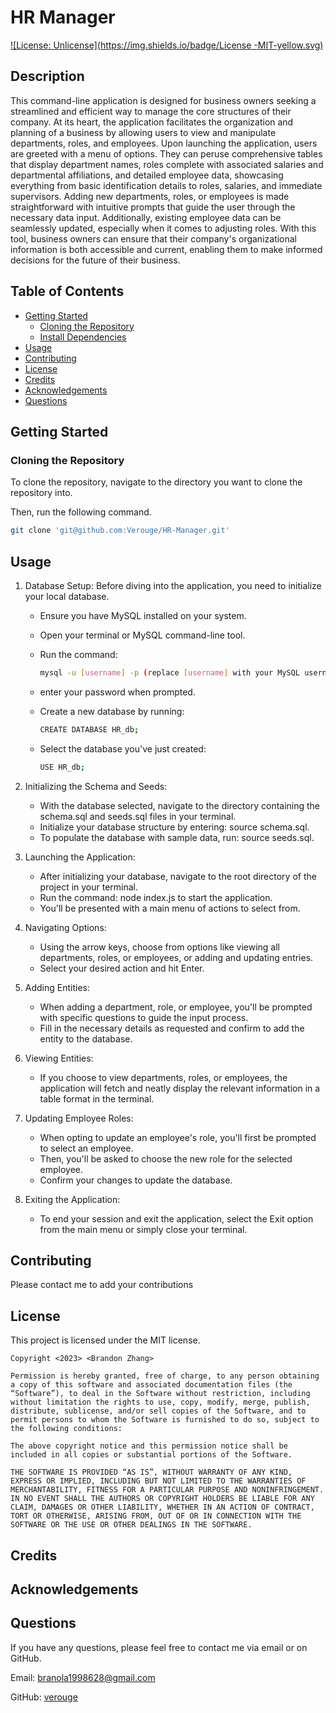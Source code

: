 # HR Manager

[![License: Unlicense](https://img.shields.io/badge/License -MIT-yellow.svg)](https://opensource.org/licenses/MIT)

## Description

This command-line application is designed for business owners seeking a streamlined and efficient way to manage the core structures of their company. At its heart, the application facilitates the organization and planning of a business by allowing users to view and manipulate departments, roles, and employees. Upon launching the application, users are greeted with a menu of options. They can peruse comprehensive tables that display department names, roles complete with associated salaries and departmental affiliations, and detailed employee data, showcasing everything from basic identification details to roles, salaries, and immediate supervisors. Adding new departments, roles, or employees is made straightforward with intuitive prompts that guide the user through the necessary data input. Additionally, existing employee data can be seamlessly updated, especially when it comes to adjusting roles. With this tool, business owners can ensure that their company's organizational information is both accessible and current, enabling them to make informed decisions for the future of their business.

## Table of Contents

- [Getting Started](#getting-started)
  - [Cloning the Repository](#cloning-the-repository)
  - [Install Dependencies](#install-dependencies)
- [Usage](#usage)
- [Contributing](#contributing)
- [License](#license)
- [Credits](#credits)
- [Acknowledgements](#acknowledgements)
- [Questions](#questions)

## Getting Started

### Cloning the Repository

To clone the repository, navigate to the directory you want to clone the repository into.

Then, run the following command.

```bash
git clone 'git@github.com:Verouge/HR-Manager.git'
```

## Usage

1. Database Setup: Before diving into the application, you need to initialize your local database.

   - Ensure you have MySQL installed on your system.
   - Open your terminal or MySQL command-line tool.
   - Run the command:

     ```bash
     mysql -u [username] -p (replace [username] with your MySQL username)
     ```

   - enter your password when prompted.

   - Create a new database by running:

     ```bash
     CREATE DATABASE HR_db;
     ```

   - Select the database you've just created:

     ```bash
     USE HR_db;
     ```

2. Initializing the Schema and Seeds:

   - With the database selected, navigate to the directory containing the schema.sql and seeds.sql files in your terminal.
   - Initialize your database structure by entering: source schema.sql.
   - To populate the database with sample data, run: source seeds.sql.

3. Launching the Application:

   - After initializing your database, navigate to the root directory of the project in your terminal.
   - Run the command: node index.js to start the application.
   - You'll be presented with a main menu of actions to select from.

4. Navigating Options:

   - Using the arrow keys, choose from options like viewing all departments, roles, or employees, or adding and updating entries.
   - Select your desired action and hit Enter.

5. Adding Entities:

   - When adding a department, role, or employee, you'll be prompted with specific questions to guide the input process.
   - Fill in the necessary details as requested and confirm to add the entity to the database.

6. Viewing Entities:

   - If you choose to view departments, roles, or employees, the application will fetch and neatly display the relevant information in a table format in the terminal.

7. Updating Employee Roles:

   - When opting to update an employee's role, you'll first be prompted to select an employee.
   - Then, you'll be asked to choose the new role for the selected employee.
   - Confirm your changes to update the database.

8. Exiting the Application:

   - To end your session and exit the application, select the Exit option from the main menu or simply close your terminal.

## Contributing

Please contact me to add your contributions

## License

This project is licensed under the MIT license.

```
Copyright <2023> <Brandon Zhang>

Permission is hereby granted, free of charge, to any person obtaining a copy of this software and associated documentation files (the “Software”), to deal in the Software without restriction, including without limitation the rights to use, copy, modify, merge, publish, distribute, sublicense, and/or sell copies of the Software, and to permit persons to whom the Software is furnished to do so, subject to the following conditions:

The above copyright notice and this permission notice shall be included in all copies or substantial portions of the Software.

THE SOFTWARE IS PROVIDED “AS IS”, WITHOUT WARRANTY OF ANY KIND, EXPRESS OR IMPLIED, INCLUDING BUT NOT LIMITED TO THE WARRANTIES OF MERCHANTABILITY, FITNESS FOR A PARTICULAR PURPOSE AND NONINFRINGEMENT. IN NO EVENT SHALL THE AUTHORS OR COPYRIGHT HOLDERS BE LIABLE FOR ANY CLAIM, DAMAGES OR OTHER LIABILITY, WHETHER IN AN ACTION OF CONTRACT, TORT OR OTHERWISE, ARISING FROM, OUT OF OR IN CONNECTION WITH THE SOFTWARE OR THE USE OR OTHER DEALINGS IN THE SOFTWARE.
```

## Credits

## Acknowledgements

## Questions

If you have any questions, please feel free to contact me via email or on GitHub.

Email: branola1998628@gmail.com

GitHub: [verouge](https://github.com/verouge)
